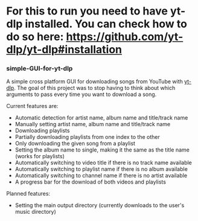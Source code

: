 # For this to run you need to have yt-dlp installed. You can check how to do so here: https://github.com/yt-dlp/yt-dlp#installation

### simple-GUI-for-yt-dlp
A simple cross platform GUI for downloading songs from YouTube with [yt-dlp](https://github.com/yt-dlp/yt-dlp).
The goal of this project was to stop having to think about which arguments to pass every time you want to download a song.

Current features are:
+ Automatic detection for artist name, album name and title/track name
+ Manually setting artist name, album name and title/track name
+ Downloading playlists
+ Partially downloading playlists from one index to the other
+ Only downloading the given song from a playlist
+ Setting the album name to single, making it the same as the title name (works for playlists)
+ Automatically switching to video title if there is no track name available
+ Automatically switching to playlist name if there is no album available
+ Automatically switching to channel name if there is no artist available
+ A progress bar for the download of both videos and playlists

Planned features:
+ Setting the main output directory (currently downloads to the user's music directory)

